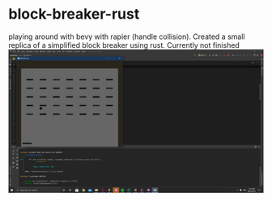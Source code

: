 # block-breaker-rust
playing around with bevy with rapier (handle collision). Created a small replica of a simplified block breaker using rust. Currently not finished
<br/>
![title](https://github.com/KDahir247/block-breaker-rust/blob/main/image/pic01.png)
